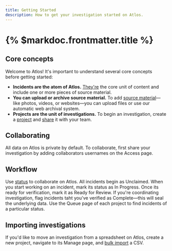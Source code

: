 ```yaml
---
title: Getting Started  
description: How to get your investigation started on Atlos. 
---
```


# {% $markdoc.frontmatter.title %}
## Core concepts
Welcome to Atlos! It's important to understand several core concepts before getting started:
- **Incidents are the atom of Atlos.** [They're](/docs/incidents) the core unit of content and include one or more pieces of source material. 
- **You can upload or archive source material.** To add [source material](/docs/source-material)—like photos, videos, or websites—you can upload files or use our automatic web archival system.
- **Projects are the unit of investigations.** To begin an investigation, create a [project](/docs/projects) and [share](/docs/collaboration) it with your team. 

## Collaborating
All data on Atlos is private by default. To collaborate, first share your investigation by adding collaborators usernames on the Access page. 

## Workflow 
Use [status](/docs/metadata#status) to collaborate on Atlos. All incidents begin as Unclaimed. When you start working on an incident, mark its status as In Progress. Once its ready for verification, mark it as Ready for Review. If you're coordinating investigation, flag incidents taht you've verified as Complete—this will seal the underlying data. Use the Queue page of each project to find incidents of a particular status. 

## Importing investigations
If you'd like to move an investigation from a spreadsheet on Atlos, create a new project, navigate to its Manage page, and [bulk import](/docs/import-and-export-data#data-import) a CSV. 